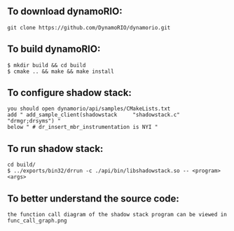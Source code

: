 ## To download dynamoRIO: ##
	git clone https://github.com/DynamoRIO/dynamorio.git

## To build dynamoRIO: ##
	$ mkdir build && cd build
	$ cmake .. && make && make install

## To configure shadow stack: ##
	you should open dynamorio/api/samples/CMakeLists.txt 
	add " add_sample_client(shadowstack     "shadowstack.c"     "drmgr;drsyms") "	
	below " # dr_insert_mbr_instrumentation is NYI "

## To run shadow stack: ##
	cd build/
	$ ../exports/bin32/drrun -c ./api/bin/libshadowstack.so -- <program> <args>

## To better understand the source code: ##
	the function call diagram of the shadow stack program can be viewed in func_call_graph.png

